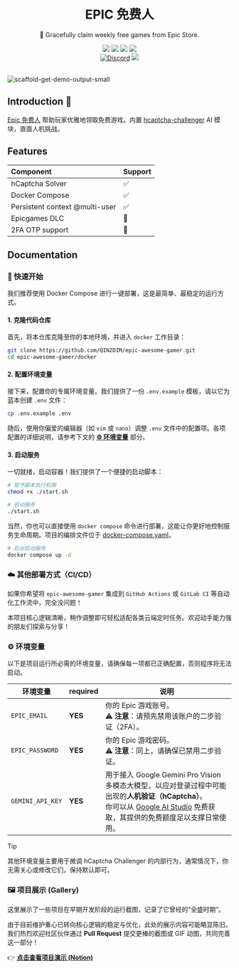 <div align="center">
    <h1> EPIC 免费人</h1>
    <p>🍷 Gracefully claim weekly free games from Epic Store.</p>
    <img src="https://img.shields.io/static/v1?message=reference&color=blue&style=for-the-badge&logo=micropython&label=python">
    <img src="https://img.shields.io/github/license/QIN2DIM/epic-awesome-gamer?style=for-the-badge">
    <a href="https://hub.docker.com/r/ech0sec/awesome-epic"><img src="https://img.shields.io/docker/pulls/ech0sec/awesome-epic?color=green&style=for-the-badge"></a>
	<a href=""><img src="https://img.shields.io/github/actions/workflow/status/QIN2DIM/epic-awesome-gamer/ci_docker_fish.yaml?style=for-the-badge"></a>
	<br>
    	<a href="https://discord.gg/KA66wZBQ"><img alt="Discord" src="https://img.shields.io/discord/978108215499816980?style=social&logo=discord&label=echosec"></a>
	<a href="https://t.me/+Wdtxnn1yxU5jMmY5"><img src="https://img.shields.io/static/v1?style=social&logo=telegram&label=chat&message=studio" ></a>
	<br>
	<br>
</div>


![scaffold-get-demo-output-small](https://github.com/QIN2DIM/img_pool/blob/main/img/scaffold-get-demo-output-small.gif)

## Introduction 👋

[Epic 免费人](https://github.com/QIN2DIM/epic-awesome-gamer) 帮助玩家优雅地领取免费游戏。内置 [hcaptcha-challenger](https://github.com/QIN2DIM/hcaptcha-challenger) AI 模块，直面人机挑战。

## Features

| Component | Support |
| :------------------- | :------ |
| hCaptcha Solver      | ✅       |
| Docker Compose | ✅       |
| Persistent context @multi-user |   ✅      |
| Epicgames DLC | 🚧 |
| 2FA OTP support | 🚧 |

## Documentation

### 🚀 快速开始

我们推荐使用 Docker Compose 进行一键部署，这是最简单、最稳定的运行方式。

#### 1. 克隆代码仓库

首先，将本仓库克隆至你的本地环境，并进入 `docker` 工作目录：

```bash
git clone https://github.com/QIN2DIM/epic-awesome-gamer.git
cd epic-awesome-gamer/docker
```

#### 2. 配置环境变量

接下来，配置你的专属环境变量。我们提供了一份 `.env.example` 模板，请以它为蓝本创建 `.env` 文件：

```bash
cp .env.example .env
```

随后，使用你偏爱的编辑器（如 `vim` 或 `nano`）调整 `.env` 文件中的配置项。各项配置的详细说明，请参考下文的 [**⚙️ 环境变量**](#️-环境变量) 部分。

#### 3. 启动服务

一切就绪，启动容器！我们提供了一个便捷的启动脚本：

```bash
# 赋予脚本执行权限
chmod +x ./start.sh

# 启动服务
./start.sh
```

当然，你也可以直接使用 `docker compose` 命令进行部署，这能让你更好地控制服务生命周期。项目的编排文件位于 [docker-compose.yaml](https://github.com/QIN2DIM/epic-awesome-gamer/blob/main/docker/docker-compose.yaml)。

```bash
# 后台启动服务
docker compose up -d
```

### ☁️ 其他部署方式（CI/CD）

如果你希望将 `epic-awesome-gamer` 集成到 `GitHub Actions` 或 `GitLab CI` 等自动化工作流中，完全没问题！

本项目核心逻辑清晰，稍作调整即可轻松适配各类云端定时任务。欢迎动手能力强的朋友们探索与分享！

### ⚙️ 环境变量

以下是项目运行所必需的环境变量，请确保每一项都已正确配置，否则程序将无法启动。

| 环境变量         | required | 说明                                                         |
| ---------------- | -------- | ------------------------------------------------------------ |
| `EPIC_EMAIL`     | **YES**  | 你的 Epic 游戏账号。<br>⚠️ **注意**：请预先禁用该账户的二步验证（2FA）。 |
| `EPIC_PASSWORD`  | **YES**  | 你的 Epic 游戏密码。<br>⚠️ **注意**：同上，请确保已禁用二步验证。 |
| `GEMINI_API_KEY` | **YES**  | 用于接入 Google Gemini Pro Vision 多模态大模型，以应对登录过程中可能出现的**人机验证（hCaptcha）**。<br>你可以从 [Google AI Studio](https://aistudio.google.com/apikey) 免费获取，其提供的免费额度足以支撑日常使用。 |

> [!TIP]
> 其他环境变量主要用于微调 hCaptcha Challenger 的内部行为，通常情况下，你无需关心或修改它们，保持默认即可。

### 🖼️ 项目展示 (Gallery)

这里展示了一些项目在早期开发阶段的运行截图，记录了它曾经的“全盛时期”。

由于目前维护重心已转向核心逻辑的稳定与优化，此处的展示内容可能略显陈旧。我们热烈欢迎社区伙伴通过 **Pull Request** 提交更棒的截图或 GIF 动图，共同完善这一部分！

👉 [**点击查看项目演示 (Notion)**](https://www.google.com/url?sa=E&q=https%3A%2F%2Fechosec.notion.site%2FDemonstration-008fc2ff5324488caff65cadef3defca)
